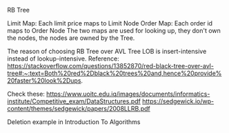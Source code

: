 RB Tree

Limit Map: Each limit price maps to Limit Node
Order Map: Each order id maps to Order Node
The two maps are used for looking up, they don't own the nodes, the nodes are owned by the Tree.

The reason of choosing RB Tree over AVL Tree
LOB is insert-intensive instead of lookup-intensive.
Reference: https://stackoverflow.com/questions/13852870/red-black-tree-over-avl-tree#:~:text=Both%20red%2Dblack%20trees%20and,hence%20provide%20faster%20look%2Dups.



Check these:
https://www.uoitc.edu.iq/images/documents/informatics-institute/Competitive_exam/DataStructures.pdf
https://sedgewick.io/wp-content/themes/sedgewick/papers/2008LLRB.pdf

Deletion example in Introduction To Algorithms
